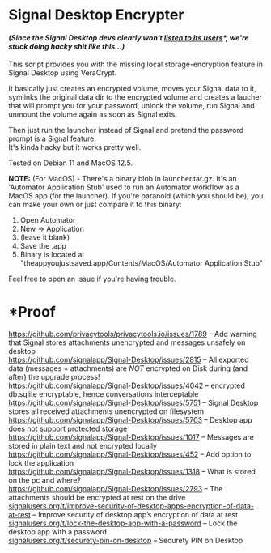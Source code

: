# Signal Desktop Encrypter

#### _(Since the Signal Desktop devs clearly won't [listen to its users](#proof)\*, we're stuck doing hacky shit like this...)_

This script provides you with the missing local storage-encryption feature in Signal Desktop using VeraCrypt.

It basically just creates an encrypted volume, moves your Signal data to it, symlinks the original data dir to the encrypted volume and creates a laucher that will prompt you for your password, unlock the volume, run Signal and unmount the volume again as soon as Signal exits.

Then just run the launcher instead of Signal and pretend the password prompt is a Signal feature.<br>
It's kinda hacky but it works pretty well.

Tested on Debian 11 and MacOS 12.5.

**NOTE:** (For MacOS) - There's a binary blob in launcher.tar.gz. It's an 'Automator Application Stub' used to run an Automator workflow as a MacOS app (for the launcher).
If you're paranoid (which you should be), you can make your own or just compare it to this binary:

1. Open Automator
2. New -> Application
3. (leave it blank)
4. Save the .app
5. Binary is located at "theappyoujustsaved.app/Contents/MacOS/Automator Application Stub"

Feel free to open an issue if you're having trouble.

# *Proof
https://github.com/privacytools/privacytools.io/issues/1789 – Add warning that Signal stores attachments unencrypted and messages unsafely on desktop <br>
https://github.com/signalapp/Signal-Desktop/issues/2815 – All exported data (messages + attachments) are *NOT* encrypted on Disk during (and after) the upgrade process! <br>
https://github.com/signalapp/Signal-Desktop/issues/4042 – encrypted db.sqlite encryptable, hence conversations interceptable <br>
https://github.com/signalapp/Signal-Desktop/issues/5751 – Signal Desktop stores all received attachments unencrypted on filesystem <br>
https://github.com/signalapp/Signal-Desktop/issues/5703 – Desktop app does not support protected storage <br>
https://github.com/signalapp/Signal-Desktop/issues/1017 – Messages are stored in plain text and not encrypted locally <br>
https://github.com/signalapp/Signal-Desktop/issues/452 – Add option to lock the application <br>
https://github.com/signalapp/Signal-Desktop/issues/1318 – What is stored on the pc and where? <br>
https://github.com/signalapp/Signal-Desktop/issues/2793 – The attachments should be encrypted at rest on the drive <br>
[signalusers.org/t/improve-security-of-desktop-apps-encryption-of-data-at-rest](https://community.signalusers.org/t/improve-security-of-desktop-apps-encryption-of-data-at-rest/26494) – 
Improve security of desktop app’s encryption of data at rest <br>
[signalusers.org/t/lock-the-desktop-app-with-a-password](https://community.signalusers.org/t/lock-the-desktop-app-with-a-password/1383) – 
Lock the desktop app with a password <br>
[signalusers.org/t/securety-pin-on-desktop](https://community.signalusers.org/t/securety-pin-on-desktop/17784) – 
Securety PIN on Desktop <br>

